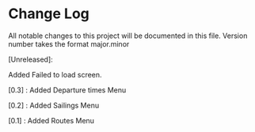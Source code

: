 # Change Log
All notable changes to this project will be documented in this file.
Version number takes the format major.minor

[Unreleased]:

Added Failed to load screen.

[0.3] : Added Departure times Menu

[0.2] : Added Sailings Menu 

[0.1] : Added Routes Menu 
